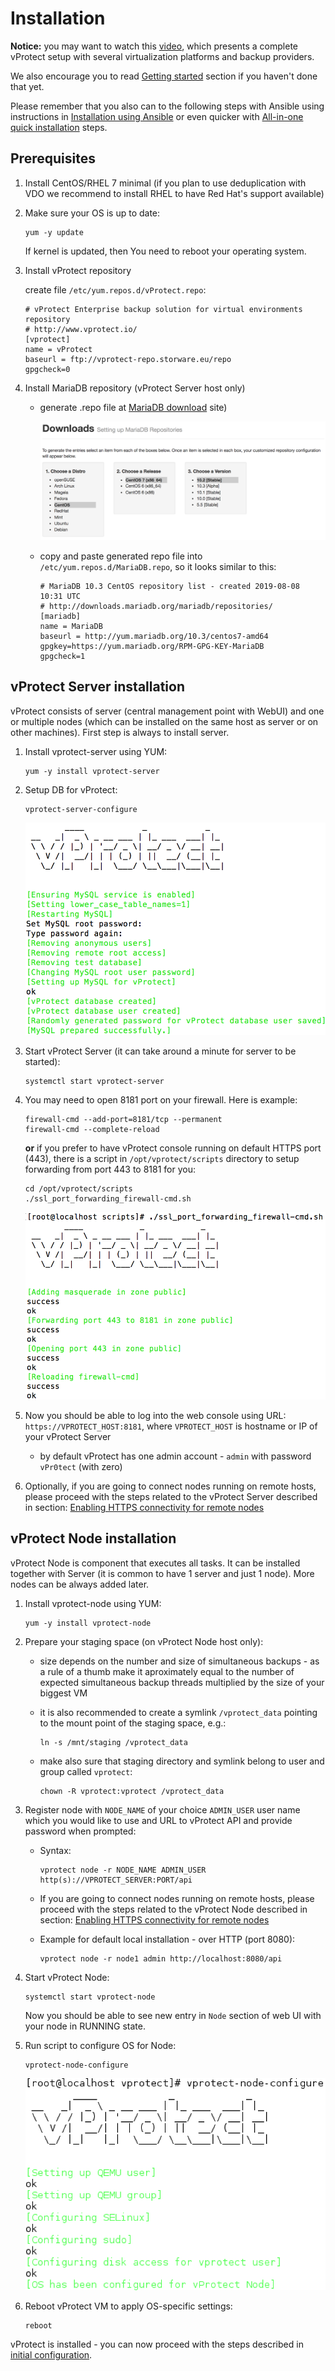 # Installation

**Notice:** you may want to watch this [video](https://www.youtube.com/watch?v=c3PnfXG5Fs4), which presents a complete vProtect setup with several virtualization platforms and backup providers.

We also encourage you to read [Getting started](../getting-started/) section if you haven't done that yet.

Please remember that you also can to the following steps with Ansible using instructions in [Installation using Ansible](installation-using-ansible.md) or even quicker with [All-in-one quick installation](all-in-one-quick-installation.md) steps.

## Prerequisites

1. Install CentOS/RHEL 7 minimal \(if you plan to use deduplication with VDO we recommend to install RHEL to have Red Hat's support available\)
2. Make sure your OS is up to date:

   ```text
   yum -y update
   ```

   If kernel is updated, then You need to reboot your operating system.

3. Install vProtect repository

   create file `/etc/yum.repos.d/vProtect.repo`:

   ```text
   # vProtect Enterprise backup solution for virtual environments repository
   # http://www.vprotect.io/
   [vprotect]
   name = vProtect
   baseurl = ftp://vprotect-repo.storware.eu/repo
   gpgcheck=0
   ```

4. Install MariaDB repository \(vProtect Server host only\)
   * generate .repo file at [MariaDB download](https://downloads.mariadb.org/mariadb/repositories) site\)

     ![](../.gitbook/assets/install_prereq-mariadb%20%281%29.png)

   * copy and paste generated repo file into `/etc/yum.repos.d/MariaDB.repo`, so it looks similar to this:

     ```text
     # MariaDB 10.3 CentOS repository list - created 2019-08-08 10:31 UTC
     # http://downloads.mariadb.org/mariadb/repositories/
     [mariadb]
     name = MariaDB
     baseurl = http://yum.mariadb.org/10.3/centos7-amd64
     gpgkey=https://yum.mariadb.org/RPM-GPG-KEY-MariaDB
     gpgcheck=1
     ```

## vProtect Server installation

vProtect consists of server \(central management point with WebUI\) and one or multiple nodes \(which can be installed on the same host as server or on other machines\). First step is always to install server.

1. Install vprotect-server using YUM:

   ```text
   yum -y install vprotect-server
   ```

2. Setup DB for vProtect:

   ```text
   vprotect-server-configure
   ```

   ![](../.gitbook/assets/install_server-configure%20%281%29.png)

3. Start vProtect Server \(it can take around a minute for server to be started\):

   ```text
   systemctl start vprotect-server
   ```

4. You may need to open 8181 port on your firewall. Here is example:

   ```text
   firewall-cmd --add-port=8181/tcp --permanent
   firewall-cmd --complete-reload
   ```

   **or** if you prefer to have vProtect console running on default HTTPS port \(443\), there is a script in `/opt/vprotect/scripts` directory to setup forwarding from port 443 to 8181 for you:

   ```text
   cd /opt/vprotect/scripts
   ./ssl_port_forwarding_firewall-cmd.sh
   ```

   ![](../.gitbook/assets/install_server-firewall.png)

5. Now you should be able to log into the web console using URL: `https://VPROTECT_HOST:8181`, where `VPROTECT_HOST` is hostname or IP of your vProtect Server
   * by default vProtect has one admin account - `admin` with password `vPr0tect` \(with zero\)
6. Optionally, if you are going to connect nodes running on remote hosts, please proceed with the steps related to the vProtect Server described in section: [Enabling HTTPS connectivity for remote nodes](install_https.md)

## vProtect Node installation

vProtect Node is component that executes all tasks. It can be installed together with Server \(it is common to have 1 server and just 1 node\). More nodes can be always added later.

1. Install vprotect-node using YUM:

   ```text
   yum -y install vprotect-node
   ```

2. Prepare your staging space \(on vProtect Node host only\):
   * size depends on the number and size of simultaneous backups - as a rule of a thumb make it aproximately equal to the number of expected simultaneous backup threads multiplied by the size of your biggest VM
   * it is also recommended to create a symlink `/vprotect_data` pointing to the mount point of the staging space, e.g.:

     ```text
     ln -s /mnt/staging /vprotect_data
     ```

   * make also sure that staging directory and symlink belong to user and group called `vprotect`:

     ```text
     chown -R vprotect:vprotect /vprotect_data
     ```
3. Register node with `NODE_NAME` of your choice `ADMIN_USER` user name which you would like to use and URL to vProtect API and provide password when prompted:
   * Syntax:

     ```text
     vprotect node -r NODE_NAME ADMIN_USER http(s)://VPROTECT_SERVER:PORT/api
     ```

   * If you are going to connect nodes running on remote hosts, please proceed with the steps related to the vProtect Node described in section: [Enabling HTTPS connectivity for remote nodes](install_https.md)
   * Example for default local installation - over HTTP \(port 8080\):

     ```text
     vprotect node -r node1 admin http://localhost:8080/api
     ```
4. Start vProtect Node:

   ```text
   systemctl start vprotect-node
   ```

   Now you should be able to see new entry in `Node` section of web UI with your node in RUNNING state.

5. Run script to configure OS for Node:

   ```text
   vprotect-node-configure
   ```

   ![](../.gitbook/assets/install_node-configure.png)

6. Reboot vProtect VM to apply OS-specific settings:

   ```text
   reboot
   ```

vProtect is installed - you can now proceed with the steps described in [initial configuration](../initial_config/).

